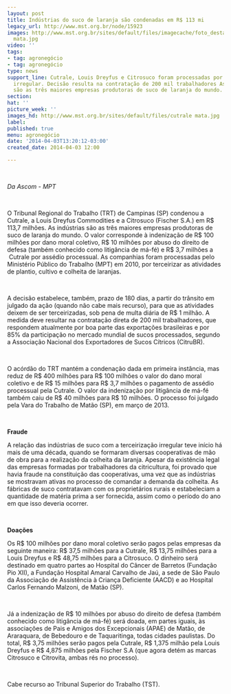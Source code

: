 ```yaml
---
layout: post
title: Indústrias do suco de laranja são condenadas em R$ 113 mi
legacy_url: http://www.mst.org.br/node/15923
images: http://www.mst.org.br/sites/default/files/imagecache/foto_destaque/cutrale
  mata.jpg
video: ''
tags:
- tag: agronegócio
- tag: agronegócio
type: news
support_line: Cutrale, Louis Dreyfus e Citrosuco foram processadas por terceirização
  irregular. Decisão resulta na contratação de 200 mil trabalhadores As indústrias
  são as três maiores empresas produtoras de suco de laranja do mundo.
section: 
hat: ''
picture_week: ''
images_hd: http://www.mst.org.br/sites/default/files/cutrale mata.jpg
label: 
published: true
menu: agronegócio
date: '2014-04-03T13:20:12-03:00'
created_date: 2014-04-03 12:00

---
```

<p>&nbsp;</p><p><em>Da Ascom - MPT</em></p><div>&nbsp;</div><p>O Tribunal Regional do Trabalho (TRT) de Campinas (SP) condenou a Cutrale, a Louis Dreyfus Commodities e a Citrosuco (Fischer S.A.) em R$ 113,7 milhões. As indústrias são as três maiores empresas produtoras de suco de laranja do mundo. O valor corresponde à indenização de R$ 100 milhões por dano moral coletivo, R$ 10 milhões por abuso do direito de defesa (também conhecido como litigância de má-fé) e R$ 3,7 milhões a &nbsp;Cutrale por assédio processual. As companhias foram processadas pelo Ministério Público do Trabalho (MPT) em 2010, por terceirizar as atividades de plantio, cultivo e colheita de laranjas.</p><p>&nbsp;</p><p>A decisão estabelece, também, prazo de 180 dias, a partir do trânsito em julgado da ação (quando não cabe mais recurso), para que as atividades deixem de ser terceirizadas, sob pena de multa diária de R$ 1 milhão. A medida deve resultar na contratação direta de 200 mil trabalhadores, que respondem atualmente por boa parte das exportações brasileiras e por 85% da participação no mercado mundial de sucos processados, segundo a Associação Nacional dos Exportadores de Sucos Cítricos (CitruBR).&nbsp;</p><p>&nbsp;</p><p>O acórdão do TRT mantém a condenação dada em primeira instância, mas reduz de R$ 400 milhões para R$ 100 milhões o valor do dano moral coletivo e de R$ 15 milhões para R$ 3,7 milhões o pagamento de assédio processual pela Cutrale. O valor da indenização por litigância de má-fé também caiu de R$ 40 milhões para R$ 10 milhões. O processo foi julgado pela Vara do Trabalho de Matão (SP), em março de 2013.</p><p>&nbsp;</p><p><strong>Fraude </strong></p><p>A relação das indústrias de suco com a terceirização irregular teve início há mais de uma década, quando se formaram diversas cooperativas de mão de obra para a realização da colheita da laranja. Apesar da existência legal das empresas formadas por trabalhadores da citricultura, foi provado que havia fraude na constituição das cooperativas, uma vez que as indústrias se mostravam ativas no processo de comandar a demanda da colheita. As fábricas de suco contratavam com os proprietários rurais e estabeleciam a quantidade de matéria prima a ser fornecida, assim como o período do ano em que isso deveria ocorrer.</p><p>&nbsp;</p><p><strong>Doações </strong></p><p>Os R$ 100 milhões por dano moral coletivo serão pagos pelas empresas da seguinte maneira: R$ 37,5 milhões para a Cutrale, R$ 13,75 milhões para a Louis Dreyfus e R$ 48,75 milhões para a Citrosuco. O dinheiro será destinado em quatro partes ao Hospital do Câncer de Barretos (Fundação Pio XII), a Fundação Hospital Amaral Carvalho de Jaú, a sede de São Paulo da Associação de Assistência à Criança Deficiente (AACD) e ao Hospital Carlos Fernando Malzoni, de Matão (SP).</p><p>&nbsp;</p><p>Já a indenização de R$ 10 milhões por abuso do direito de defesa (também conhecido como litigância de má-fé) será doada, em partes iguais, às associações de Pais e Amigos dos Excepcionais (APAE) de Matão, de Araraquara, de Bebedouro e de Taquaritinga, todas cidades paulistas. Do total, R$ 3,75 milhões serão pagos pela Cutrale, R$ 1,375 milhão pela Louis Dreyfus e R$ 4,875 milhões pela Fischer S.A (que agora detém as marcas Citrosuco e Citrovita, ambas rés no processo).&nbsp;</p><p>&nbsp;</p><p>Cabe recurso ao Tribunal Superior do Trabalho (TST).</p><p>&nbsp;</p>
